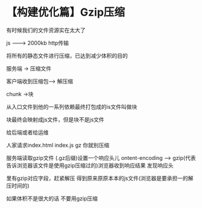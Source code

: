# 【构建优化篇】Gzip压缩

有时候我们的文件资源实在太大了

js ---> 2000kb http传输

将所有的静态文件进行压缩，已达到减少体积的目的

服务端 -> 压缩文件

客户端收到压缩包--> 解压缩

chunk ->块

从入口文件到他的一系列依赖最终打包成的is文件叫做块

块最终会映射成js文件，但是块不是js文件

给后端或者给运维

人家请求index.html index.js gz 你就别压缩

服务端读取gzip文件 (.gz后缀)设置一个响应头儿 ontent-encoding --> gzip(代表告诉浏览器该文件是使用gzip压缩过的)浏览器收到响应结果 发现响应头

里有gzip对应字段，赶紧解压 得到原来原原本本的js文件(浏览器是要承担一的解压时间的)

如果体积不是很大的话 不要用gzip压缩
